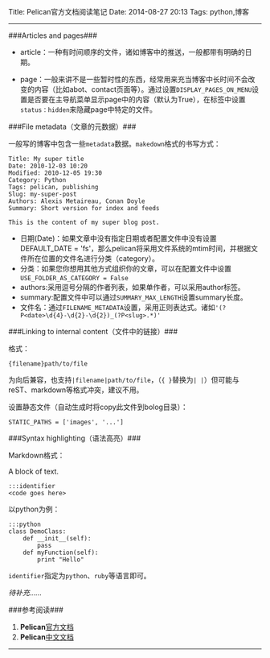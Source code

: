 Title: Pelican官方文档阅读笔记
Date:  2014-08-27 20:13
Tags:   python,博客

-----

###Articles and pages###
* article：一种有时间顺序的文件，诸如博客中的推送，一般都带有明确的日期。

* page：一般来讲不是一些暂时性的东西，经常用来充当博客中长时间不会改变的内容（比如abot、contact页面等）。通过设置`DISPLAY_PAGES_ON_MENU`设置是否要在主导航菜单显示page中的内容（默认为True），在标签中设置`status：hidden`来隐藏page中特定的文件。

###File metadata（文章的元数据）###

一般写的博客中包含一些`metadata`数据。`makedown`格式的书写方式：

    Title: My super title
    Date: 2010-12-03 10:20
    Modified: 2010-12-05 19:30
    Category: Python
    Tags: pelican, publishing
    Slug: my-super-post
    Authors: Alexis Metaireau, Conan Doyle
    Summary: Short version for index and feeds
    
    This is the content of my super blog post.

* 日期(Date)：如果文章中没有指定日期或者配置文件中没有设置DEFAULT_DATE = 'fs'，那么pelican将采用文件系统的mtim时间，并根据文件所在位置的文件名进行分类（category）。
* 分类：如果您你想用其他方式组织你的文章，可以在配置文件中设置`USE_FOLDER_AS_CATEGORY = False`
* authors:采用逗号分隔的作者列表，如果单作者，可以采用author标签。
* summary:配置文件中可以通过`SUMMARY_MAX_LENGTH`设置summary长度。
* 文件名：通过`FILENAME_METADATA`设置，采用正则表达式。诸如`'(?P<date>\d{4}-\d{2}-\d{2})_(?P<slug>.*)'`

###Linking to internal content（文件中的链接）###

格式：

    {filename}path/to/file

    
为向后兼容，也支持`|filename|path/to/file`，（`{ }`替换为`| |`）但可能与reST、markdown等格式冲突，建议不用。


设置静态文件（自动生成时将copy此文件到bolog目录）：

    STATIC_PATHS = ['images', '...']
    
###Syntax highlighting（语法高亮）###

Markdown格式：

A block of text.

    :::identifier
    <code goes here>

以python为例：

    :::python
    class DemoClass:
        def __init__(self):
            pass
        def myFunction(self):
            print "Hello"
    
`identifier`指定为`python`、`ruby`等语言即可。

*待补充......*

###参考阅读###

1. **Pelican**[官方文档](http://docs.getpelican.com/en/latest/)
2. **Pelican**[中文文档](http://pelican-docs-zh-cn.readthedocs.org/en/latest/)

-----